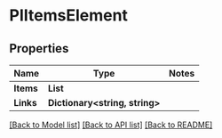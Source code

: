 # PIItemsElement

## Properties
Name | Type | Notes
------------ | ------------- | -------------
**Items** | **List<PIElement>**
**Links** | **Dictionary<string, string>**

[[Back to Model list]](../../README.md#documentation-for-models) [[Back to API list]](../../README.md#documentation-for-api-endpoints) [[Back to README]](../../README.md)
